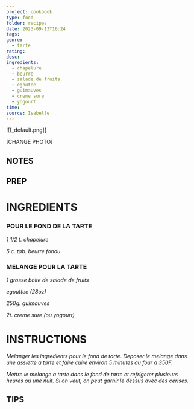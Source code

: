 ```yaml
---
project: cookbook
type: food
folder: recipes
date: 2023-09-13T16:24
tags: 
genre:
  - tarte
rating: 
desc: 
ingredients:
  - chapelure
  - beurre
  - salade de fruits
  - egoutee
  - guimauves
  - creme sure
  - yogourt
time: 
source: Isabelle
---
```


![[_default.png]]

[CHANGE PHOTO]


## NOTES




## PREP


# INGREDIENTS

### POUR LE FOND DE LA TARTE

_1 1/2 t. chapelure_

_5 c. tab. beurre fondu_


### MELANGE POUR LA TARTE

_1 grosse boite de salade de fruits_

_egouttee (28oz)_

_250g. guimauves_

_2t. creme sure (ou yogourt)_



# INSTRUCTIONS

_Melanger les ingredients pour le fond de_
_tarte. Deposer le melange dans une assiette_
_a tarte et faire cuire environ 5 minutes au_
_four a 350F._

_Mettre le melange a tarte dans le fond de_
_tarte et refrigerer plusieurs heures ou une_
_nuit. Si on veut, on peut garnir le dessus_
_avec des cerises._



## TIPS



